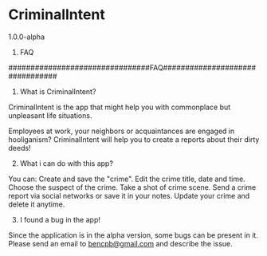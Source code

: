 # CriminalIntent
1.0.0-alpha

1. FAQ 



################################FAQ################################

1. What is CriminalIntent?

CriminalIntent is the app that might help you with commonplace but unpleasant life situations.

Employees at work, your neighbors or acquaintances are engaged in hooliganism?
CriminalIntent will help you to create a reports about their dirty deeds!

2. What i can do with this app?

You can:
Create and save the "crime".
Edit the crime title, date and time.
Choose the suspect of the crime.
Take a shot of crime scene.
Send a crime report via social networks or save it in your notes.
Update your crime and delete it anytime.

3. I found a bug in the app!

Since the application is in the alpha version, some bugs can be present in it.
Please send an email to bencpb@gmail.com and describe the issue.

